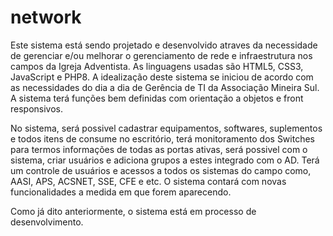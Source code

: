 # network
Este sistema está sendo projetado e desenvolvido atraves da necessidade de gerenciar e/ou melhorar o gerenciamento de rede e infraestrutura nos campos da Igreja Adventista.
As linguagens usadas são HTML5, CSS3, JavaScript e PHP8.
A idealização deste sistema se iniciou de acordo com as necessidades do dia a dia de Gerência de TI da Associação Mineira Sul.
A sistema terá funções bem definidas com orientação a objetos e front responsivos.

No sistema, será possivel cadastrar equipamentos, softwares, suplementos e todos itens de consume no escritório, terá monitoramento dos Switches para termos informações de todas as portas ativas,
será possivel com o sistema, criar usuários e adiciona grupos a estes integrado com o AD.
Terá um controle de usuários e acessos a todos os sistemas do campo como, AASI, APS, ACSNET, SSE, CFE e etc.
O sistema contará com novas funcionalidades a medida em que forem aparecendo.

Como já dito anteriormente, o sistema está em processo de desenvolvimento.

